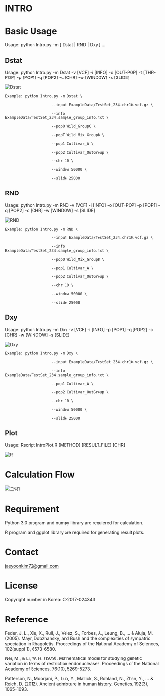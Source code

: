 # INTRO

# Basic Usage

Usage: python Intro.py -m [ Dstat | RND | Dxy ] ...

## Dstat

Usage: python Intro.py -m Dstat -v [VCF] -i [INFO] -o [OUT-POP] -t [THR-POP] -p [POP1] -q [POP2] -c [CHR] -w [WINDOW] -s [SLIDE]

![Dstat](https://user-images.githubusercontent.com/49300659/63832735-69513b80-c9ac-11e9-93fe-0b656cb363eb.png)

    Example: python Intro.py -m Dstat \
    
                         --input ExampleData/TestSet_234.chr10.vcf.gz \
                         
                         --info ExampleData/TestSet_234.sample_group_info.txt \
                         
                         --popO Wild_GroupC \
                         
                         --popT Wild_Mix_GroupB \
                         
                         --pop1 Cultivar_A \
                         
                         --pop2 Cultivar_OutGroup \
                         
                         --chr 10 \
                         
                         --window 50000 \
                         
                         --slide 25000


## RND

Usage: python Intro.py -m RND -v [VCF] -i [INFO] -o [OUT-POP] -p [POP1] -q [POP2] -c [CHR] -w [WINDOW] -s [SLIDE]

![RND](https://user-images.githubusercontent.com/49300659/63832750-71a97680-c9ac-11e9-8a63-f413eec203bf.png)

    Example: python Intro.py -m RND \

                         --input ExampleData/TestSet_234.chr10.vcf.gz \
                         
                         --info ExampleData/TestSet_234.sample_group_info.txt \
                         
                         --popO Wild_Mix_GroupB \
                         
                         --pop1 Cultivar_A \
                         
                         --pop2 Cultivar_OutGroup \
                         
                         --chr 10 \
                         
                         --window 50000 \
                         
                         --slide 25000


## Dxy

Usage: python Intro.py -m Dxy -v [VCF] -i [INFO] -p [POP1] -q [POP2] -c [CHR] -w [WINDOW] -s [SLIDE]

![Dxy](https://user-images.githubusercontent.com/49300659/63832768-7837ee00-c9ac-11e9-805f-f955aa8e5f5b.png)

    Example: python Intro.py -m Dxy \

                         --input ExampleData/TestSet_234.chr10.vcf.gz \
                         
                         --info ExampleData/TestSet_234.sample_group_info.txt \
                         
                         --pop1 Cultivar_A \
                         
                         --pop2 Cultivar_OutGroup \
                         
                         --chr 10 \
                         
                         --window 50000 \
                         
                         --slide 25000

## Plot

Usage: Rscript IntroPlot.R [METHOD] [RESULT_FILE] [CHR]

![R](https://user-images.githubusercontent.com/49300659/63834107-77ed2200-c9af-11e9-889a-584d42b882fb.png)


# Calculation Flow
![그림1](https://user-images.githubusercontent.com/49300659/63830448-1fb22200-c9a7-11e9-86f5-ba709246719c.jpg)

# Requirement

Python 3.0 program and numpy library are requiered for calculation.

R program and ggplot library are required for generating result plots.

# Contact

jaeyoonkim72@gmail.com

# License

Copyright number in Korea: C-2017-024343

# Reference

Feder, J. L., Xie, X., Rull, J., Velez, S., Forbes, A., Leung, B., ... & Aluja, M. (2005). Mayr, Dobzhansky, and Bush and the complexities of sympatric speciation in Rhagoletis. Proceedings of the National Academy of Sciences, 102(suppl 1), 6573-6580.

Nei, M., & Li, W. H. (1979). Mathematical model for studying genetic variation in terms of restriction endonucleases. Proceedings of the National Academy of Sciences, 76(10), 5269-5273.

Patterson, N., Moorjani, P., Luo, Y., Mallick, S., Rohland, N., Zhan, Y., ... & Reich, D. (2012). Ancient admixture in human history. Genetics, 192(3), 1065-1093.
